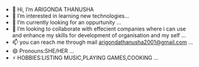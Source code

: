 - 👋 Hi, I’m ARIGONDA THANUSHA
- 👀 I’m interested in learning new technologies...
- 🌱 I’m currently looking for an oppurtunity ...
- 💞️ I’m looking to collaborate with effecient companies where i can use and enhance my skills for development of organisation and my self ...
- 📫 you can reach me through mail arigondathanusha2001@gmail.com ...
- 😄 Pronouns:SHE/HER ...
- ⚡ HOBBIES:LISTING MUSIC,PLAYING GAMES,COOKING ...

<!---
thanusha01/thanusha01 is a ✨ special ✨ repository because its `README.md` (this file) appears on your GitHub profile.
You can click the Preview link to take a look at your changes.
--->
